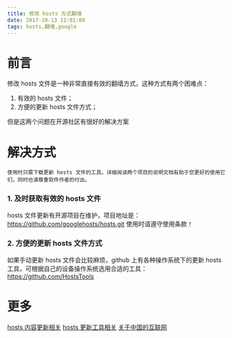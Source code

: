 ```yaml
---
title: 修改 hosts 方式翻墙
date: 2017-10-13 11:01:09
tags: hosts,翻墙,google
---
```

# 前言
修改 hosts 文件是一种非常直接有效的翻墙方式，这种方式有两个困难点：
1. 有效的 hosts 文件；
2. 方便的更新 hosts 文件方式；

但是这两个问题在开源社区有很好的解决方案

# 解决方式
```
使用时只需下载更新 hosts 文件的工具。详细阅读两个项目的说明文档有助于您更好的使用它们，同时也请尊重软件作者的付出。
```
### 1. 及时获取有效的 hosts 文件
hosts 文件更新有开源项目在维护，项目地址是：https://github.com/googlehosts/hosts.git
使用时请遵守使用条款！
### 2. 方便的更新 hosts 文件方式
如果手动更新 hosts 文件会比较麻烦，github 上有各种操作系统下的更新 hosts 工具，可根据自己的设备操作系统选用合适的工具：https://github.com/HostsTools

# 更多
[hosts 内容更新相关](https://github.com/racaljk/hosts)
[hosts 更新工具相关](https://github.com/racaljk/hosts/tree/master/tools)
[关于中国的互联网](https://github.com/racaljk/hosts/wiki/关于中国的互联网)
